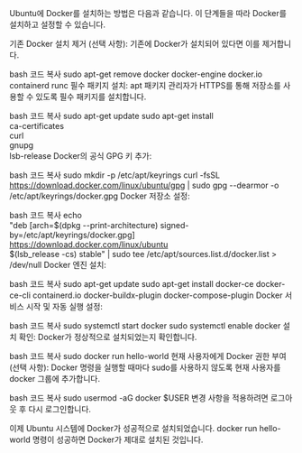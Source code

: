 Ubuntu에 Docker를 설치하는 방법은 다음과 같습니다. 이 단계들을 따라 Docker를 설치하고 설정할 수 있습니다.

기존 Docker 설치 제거 (선택 사항):
기존에 Docker가 설치되어 있다면 이를 제거합니다.

bash
코드 복사
sudo apt-get remove docker docker-engine docker.io containerd runc
필수 패키지 설치:
apt 패키지 관리자가 HTTPS를 통해 저장소를 사용할 수 있도록 필수 패키지를 설치합니다.

bash
코드 복사
sudo apt-get update
sudo apt-get install \
    ca-certificates \
    curl \
    gnupg \
    lsb-release
Docker의 공식 GPG 키 추가:

bash
코드 복사
sudo mkdir -p /etc/apt/keyrings
curl -fsSL https://download.docker.com/linux/ubuntu/gpg | sudo gpg --dearmor -o /etc/apt/keyrings/docker.gpg
Docker 저장소 설정:

bash
코드 복사
echo \
  "deb [arch=$(dpkg --print-architecture) signed-by=/etc/apt/keyrings/docker.gpg] https://download.docker.com/linux/ubuntu \
  $(lsb_release -cs) stable" | sudo tee /etc/apt/sources.list.d/docker.list > /dev/null
Docker 엔진 설치:

bash
코드 복사
sudo apt-get update
sudo apt-get install docker-ce docker-ce-cli containerd.io docker-buildx-plugin docker-compose-plugin
Docker 서비스 시작 및 자동 실행 설정:

bash
코드 복사
sudo systemctl start docker
sudo systemctl enable docker
설치 확인:
Docker가 정상적으로 설치되었는지 확인합니다.

bash
코드 복사
sudo docker run hello-world
현재 사용자에게 Docker 권한 부여 (선택 사항):
Docker 명령을 실행할 때마다 sudo를 사용하지 않도록 현재 사용자를 docker 그룹에 추가합니다.

bash
코드 복사
sudo usermod -aG docker $USER
변경 사항을 적용하려면 로그아웃 후 다시 로그인합니다.

이제 Ubuntu 시스템에 Docker가 성공적으로 설치되었습니다. docker run hello-world 명령이 성공하면 Docker가 제대로 설치된 것입니다.